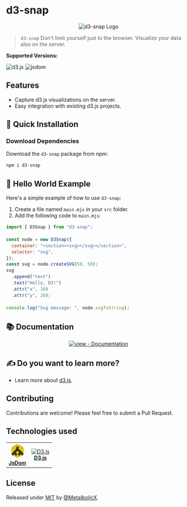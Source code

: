 # d3-snap

<div align="center">
  <img src="./images/logo.png" alt="d3-snap Logo" width="200" height="200" />
</div>

> `d3-snap` Don't limit yourself just to the browser. Visualize your data also on the server.

**Supported Versions:**

![d3.js](https://img.shields.io/badge/d3.js->=7.x.x-blue)
![jsdom](https://img.shields.io/badge/jsdom->=26.x.x-blue)

## Features

- Capture d3.js visualizations on the server.
- Easy integration with existing d3.js projects.

## 🚀 Quick Installation

### Download Dependencies

Download the `d3-snap` package from npm:

```sh
npm i d3-snap
```

## 🙌 Hello World Example

Here's a simple example of how to use `d3-snap`:

1. Create a file named `main.mjs` in your `src` folder.
2. Add the following code to `main.mjs`:

```js
import { D3Snap } from "d3-snap";

const node = new D3Snap({
  container: "<section><svg></svg></section>",
  selector: "svg",
});
const svg = node.createSVG(50, 50);
svg
  .append("text")
  .text("Hello, D3!")
  .attr("x", 10)
  .attr("y", 20);

console.log("Svg message: ", node.svgToString);
```

## 📚 Documentation

<div align="center">

  [![view - Documentation](https://img.shields.io/badge/view-Documentation-blue?style=for-the-badge)](https://metalbolicx.github.io/d3-snap/)

</div>

## ✍ Do you want to learn more?

- Learn more about [d3.js](https://d3js.org/).

## Contributing

Contributions are welcome! Please feel free to submit a Pull Request.

## Technologies used

<table style="border: none;">
  <tr>
    <td align="center">
      <a href="https://github.com/jsdom/jsdom?tab=readme-ov-file" target="_blank">
        <img src="https://raw.githubusercontent.com/jsdom/jsdom/refs/heads/main/logo.svg" alt="JsDom" width="42" height="42" /><br/>
        <b>JsDom</b><br/>
      </a>
    </td>
    <td align="center">
      <a href="https://d3js.org/" target="_blank">
        <img src="https://upload.wikimedia.org/wikipedia/commons/1/15/Logo_D3.svg" alt="D3.js" width="42" height="42" /><br/>
        <b>D3.js</b><br/>
      </a>
    </td>
  </tr>
</table>

## License

Released under [MIT](/LICENSE) by [@MetalbolicX](https://github.com/MetalbolicX).
